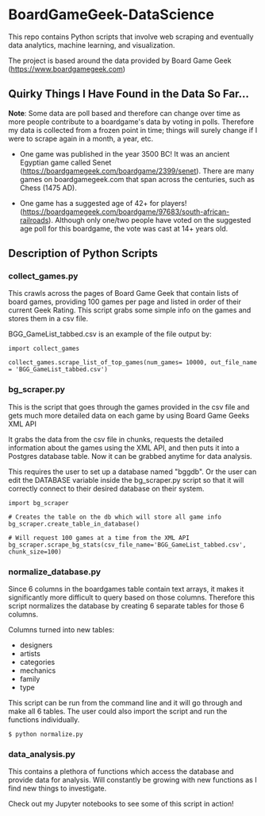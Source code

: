 # BoardGameGeek-DataScience

This repo contains Python scripts that involve web scraping and eventually data analytics, machine learning, and visualization. 

The project is based around the data provided by Board Game Geek (https://www.boardgamegeek.com)

## Quirky Things I Have Found in the Data So Far...

__Note__: Some data are poll based and therefore can change over time as more people contribute to a boardgame's data by voting in polls. Therefore my data is collected from a frozen point in time; things will surely change if I were to scrape again in a month, a year, etc.

* One game was published in the year 3500 BC! It was an ancient Egyptian game called Senet (https://boardgamegeek.com/boardgame/2399/senet). There are many games on boardgamegeek.com that span across the centuries, such as Chess (1475 AD).

* One game has a suggested age of 42+ for players! (https://boardgamegeek.com/boardgame/97683/south-african-railroads). Although only one/two people have voted on the suggested age poll for this boardgame, the vote was cast at 14+ years old.

## Description of Python Scripts 

### collect_games.py

This crawls across the pages of Board Game Geek that contain lists of board games, providing 100 games per page and listed in order of their current Geek Rating. This script grabs some simple info on the games and stores them in a csv file.

BGG_GameList_tabbed.csv is an example of the file output by:

```
import collect_games

collect_games.scrape_list_of_top_games(num_games= 10000, out_file_name = 'BGG_GameList_tabbed.csv')
```
 
### bg_scraper.py

This is the script that goes through the games provided in the csv file and gets much more detailed data on each game by using Board Game Geeks XML API

It grabs the data from the csv file in chunks, requests the detailed information about the games using the XML API, and then puts it into a Postgres database table. Now it can be grabbed anytime for data analysis.

This requires the user to set up a database named "bggdb". Or the user can edit the DATABASE variable inside the bg_scraper.py script so that it will correctly connect to their desired database on their system.

```
import bg_scraper

# Creates the table on the db which will store all game info
bg_scraper.create_table_in_database()

# Will request 100 games at a time from the XML API
bg_scraper.scrape_bg_stats(csv_file_name='BGG_GameList_tabbed.csv', chunk_size=100)
```

### normalize_database.py

Since 6 columns in the boardgames table contain text arrays, it makes it significantly more difficult to query based on those columns. Therefore this script normalizes the database by creating 6 separate tables for those 6 columns.

Columns turned into new tables:
* designers
* artists
* categories
* mechanics
* family
* type

This script can be run from the command line and it will go through and make all 6 tables. The user could also import the script and run the functions individually. 

```
$ python normalize.py
```

### data_analysis.py

This contains a plethora of functions which access the database and provide data for analysis. Will constantly be growing with new functions as I find new things to investigate.

Check out my Jupyter notebooks to see some of this script in action!